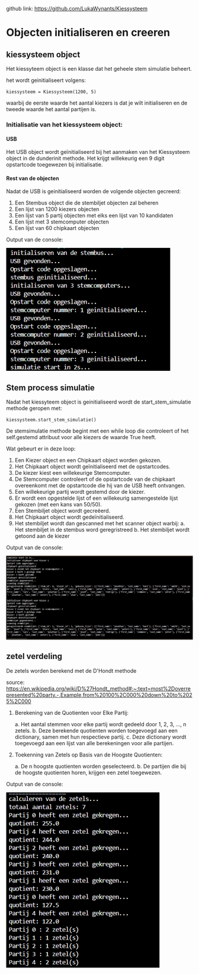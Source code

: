 github link: https://github.com/LukaWynants/Kiessysteem 

# Objecten initialiseren en creeren

## kiessysteem object
Het kiessyteem object is een klasse dat het geheele stem simulatie beheert.

het wordt geinitialiseert volgens:

    kiessysteem = Kiessysteem(1200, 5)

waarbij de eerste waarde het aantal kiezers is dat je wilt initialiseren en de tweede waarde het aantal partijen is.

### Initialisatie van het kiessysteem object:
#### USB
Het USB object wordt geïnitialiseerd bij het aanmaken van het Kiessysteem object in de dunderinit methode. Het krijgt willekeurig een 9 digit opstartcode toegewezen bij initialisatie.

#### Rest van de objecten
Nadat de USB is geinitialiseerd worden de volgende objecten gecreerd:
1. Een Stembus object die de stembiljet objecten zal beheren
2. Een lijst van 1200 kiezers objecten
3. Een lijst van 5 partij objecten met elks een lijst van 10 kandidaten
4. Een lijst met 3 stemcomputer objecten
5. Een lijst van 60 chipkaart objecten

Output van de console:

![Alt text](pictures/opstartscherm.png)

## Stem process simulatie

Nadat het kiessyteem object is geinitialiseerd wordt de start_stem_simulatie methode geropen met:

    kiessysteem.start_stem_simulatie()

De stemsimulatie methode begint met een while loop die controleert of het self.gestemd attribuut voor alle kiezers de waarde True heeft.

Wat gebeurt er in deze loop:

1. Een Kiezer object en een Chipkaart object worden gekozen.
2. Het Chipkaart object wordt geïnitialiseerd met de opstartcodes.
3. De kiezer kiest een willekeurige Stemcomputer.
4. De Stemcomputer controleert of de opstartcode van de chipkaart overeenkomt met de opstartcode die hij van de USB heeft ontvangen.
5. Een willekeurige partij wordt gestemd door de kiezer.
6. Er wordt een opgestelde lijst of een willekeurig samengestelde lijst gekozen (met een kans van 50/50).
7. Een Stembiljet object wordt gecreëerd.
8. Het Chipkaart object wordt gedeïnitialiseerd.
9. Het stembiljet wordt dan gescanned met het scanner object warbij:
        a. Het stembiljet in de stembus word geregristreed
        b. Het stembiljet wordt getoond aan de kiezer

Output van de console:

![Alt text](pictures/stemprocess.png)

## zetel verdeling 

De zetels worden berekend met de D'Hondt methode

source: https://en.wikipedia.org/wiki/D%27Hondt_method#:~:text=most%2Doverrepresented%20party.-,Example,from%20100%2C000%20down%20to%2025%2C000

1. Berekening van de Quotienten voor Elke Partij:

    a. Het aantal stemmen voor elke partij wordt gedeeld door 1, 2, 3, ..., n zetels.
    b. Deze berekende quotienten worden toegevoegd aan een dictionary, samen met hun respectieve partij.
    c. Deze dictionary wordt toegevoegd aan een lijst van alle berekeningen voor alle partijen.

2. Toekenning van Zetels op Basis van de Hoogste Quotienten:

    a. De n hoogste quotienten worden geselecteerd.
    b. De partijen die bij de hoogste quotienten horen, krijgen een zetel toegewezen.


Output van de console:

![Alt text](pictures/zetel_calculatie.png)